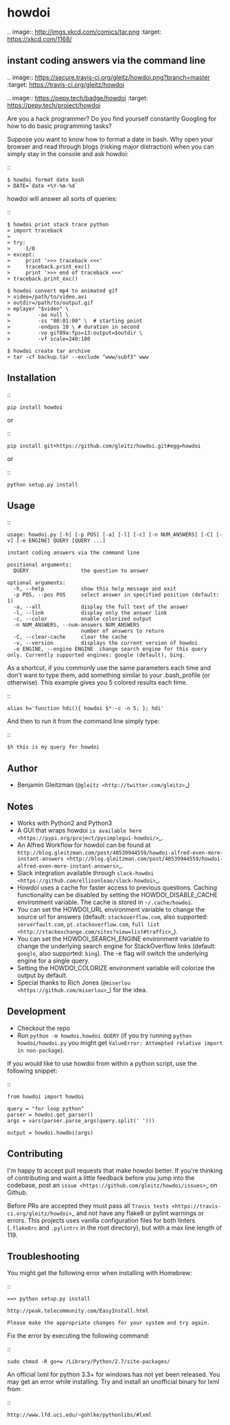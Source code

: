 howdoi
====================================================

.. image:: http://imgs.xkcd.com/comics/tar.png
        :target: https://xkcd.com/1168/

instant coding answers via the command line
-------------------------------------------

.. image:: https://secure.travis-ci.org/gleitz/howdoi.png?branch=master
        :target: https://travis-ci.org/gleitz/howdoi

.. image:: https://pepy.tech/badge/howdoi
        :target: https://pepy.tech/project/howdoi

Are you a hack programmer? Do you find yourself constantly Googling for
how to do basic programming tasks?

Suppose you want to know how to format a date in bash. Why open your browser
and read through blogs (risking major distraction) when you can simply stay
in the console and ask howdoi:

::

    $ howdoi format date bash
    > DATE=`date +%Y-%m-%d`

howdoi will answer all sorts of queries:

::

    $ howdoi print stack trace python
    > import traceback
    >
    > try:
    >     1/0
    > except:
    >     print '>>> traceback <<<'
    >     traceback.print_exc()
    >     print '>>> end of traceback <<<'
    > traceback.print_exc()

    $ howdoi convert mp4 to animated gif
    > video=/path/to/video.avi
    > outdir=/path/to/output.gif
    > mplayer "$video" \
    >         -ao null \
    >         -ss "00:01:00" \  # starting point
    >         -endpos 10 \ # duration in second
    >         -vo gif89a:fps=13:output=$outdir \
    >         -vf scale=240:180

    $ howdoi create tar archive
    > tar -cf backup.tar --exclude "www/subf3" www

Installation
------------

::

    pip install howdoi

or

::

    pip install git+https://github.com/gleitz/howdoi.git#egg=howdoi

or

::

    python setup.py install

Usage
-----

::

    usage: howdoi.py [-h] [-p POS] [-a] [-l] [-c] [-n NUM_ANSWERS] [-C] [-v] [-e ENGINE] QUERY [QUERY ...]

    instant coding answers via the command line

    positional arguments:
      QUERY                 the question to answer

    optional arguments:
      -h, --help            show this help message and exit
      -p POS, --pos POS     select answer in specified position (default: 1)
      -a, --all             display the full text of the answer
      -l, --link            display only the answer link
      -c, --color           enable colorized output
      -n NUM_ANSWERS, --num-answers NUM_ANSWERS
                            number of answers to return
      -C, --clear-cache     clear the cache
      -v, --version         displays the current version of howdoi
      -e ENGINE, --engine ENGINE  change search engine for this query only. Currently supported engines: google (default), bing.


As a shortcut, if you commonly use the same parameters each time and don't want to type them, add something similar to your .bash_profile (or otherwise). This example gives you 5 colored results each time.

::

    alias h='function hdi(){ howdoi $* -c -n 5; }; hdi'

And then to run it from the command line simply type:

::

    $h this is my query for howdoi

Author
------

-  Benjamin Gleitzman (`@gleitz <http://twitter.com/gleitz>`_)

Notes
-----

-  Works with Python2 and Python3
-  A GUI that wraps howdoi `is available here <https://pypi.org/project/pysimplegui-howdoi/>`_.
-  An Alfred Workflow for howdoi can be found at `http://blog.gleitzman.com/post/48539944559/howdoi-alfred-even-more-instant-answers <http://blog.gleitzman.com/post/48539944559/howdoi-alfred-even-more-instant-answers>`_.
-  Slack integration available through `slack-howdoi <https://github.com/ellisonleao/slack-howdoi>`_.
-  Howdoi uses a cache for faster access to previous questions. Caching functionality can be disabled by setting the HOWDOI_DISABLE_CACHE environment variable. The cache is stored in `~/.cache/howdoi`.
-  You can set the HOWDOI_URL environment variable to change the source url for answers (default: `stackoverflow.com`, also supported: `serverfault.com`, `pt.stackoverflow.com`, `full list <http://stackexchange.com/sites?view=list#traffic>`_).
-  You can set the HOWDOI_SEARCH_ENGINE environment variable to change the underlying search engine for StackOverflow links (default: `google`, also supported: `bing`). The -e flag will switch the underlying engine for a single query.
-  Setting the HOWDOI_COLORIZE environment variable will colorize the output by default.
-  Special thanks to Rich Jones (`@miserlou <https://github.com/miserlou>`_) for the idea.

Development
-----------

-  Checkout the repo
-  Run ``python -m howdoi.howdoi QUERY`` (if you try running ``python howdoi/howdoi.py`` you might get ``ValueError: Attempted relative import in non-package``).

If you would like to use howdoi from within a python script, use the following snippet:

::

    from howdoi import howdoi

    query = "for loop python"
    parser = howdoi.get_parser()
    args = vars(parser.parse_args(query.split(' ')))

    output = howdoi.howdoi(args)

Contributing
------------

I'm happy to accept pull requests that make howdoi better. If you're thinking of contributing and want a little feedback before you jump into the codebase, post an `issue <https://github.com/gleitz/howdoi/issues>`_ on Github.

Before PRs are accepted they must pass all `Travis tests <https://travis-ci.org/gleitz/howdoi>`_ and not have any flake8 or pylint warnings or errors. This projects uses vanilla configuration files for both linters (``.flake8rc`` and ``.pylintrc`` in the root directory), but with a max line length of 119.

Troubleshooting
---------------

You might get the following error when installing with Homebrew:

::

    ==> python setup.py install

    http://peak.telecommunity.com/EasyInstall.html

    Please make the appropriate changes for your system and try again.

Fix the error by executing the following command:

::

    sudo chmod -R go+w /Library/Python/2.7/site-packages/


An official lxml for python 3.3+ for windows has not yet been released. You may get an error while installing.
Try and install an unofficial binary for lxml from

::

    http://www.lfd.uci.edu/~gohlke/pythonlibs/#lxml
